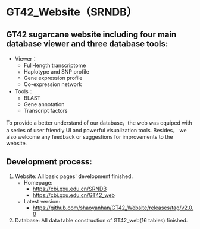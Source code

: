 # GT42_Website（SRNDB）
## GT42 sugarcane website including four main database viewer and three database tools: 
- Viewer：
    - Full-length transcriptome
    - Haplotype and SNP profile
    - Gene expression profile
    - Co-expression network
- Tools：
    - BLAST
    - Gene annotation
    - Transcript factors

To provide a better understand of our database，the web was equiped with a series of user friendly UI and powerful visualization tools. Besides， we also welcome any feedback or suggestions for improvements to the website.

## Development process:
1. Website: All basic pages' development finished.
    - Homepage:
        - https://cbi.gxu.edu.cn/SRNDB
        - https://cbi.gxu.edu.cn/GT42_web
    - Latest version:
        - https://github.com/shaoyanhan/GT42_Website/releases/tag/v2.0.0
2. Database: All data table construction of GT42_web(16 tables) finished.  

